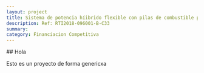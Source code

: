 ```yaml
---
layout: project
title: Sistema de potencia híibrido flexible con pilas de combustible para vehiculos electricos y fabricacion avanzada de plataforma acuatica electrica superficial no tripulada.
description: Ref: RTI2018-096001-B-C33
summary:
category: Financiacion Competitiva
---
```


## Hola

Esto es un proyecto de forma genericxa
